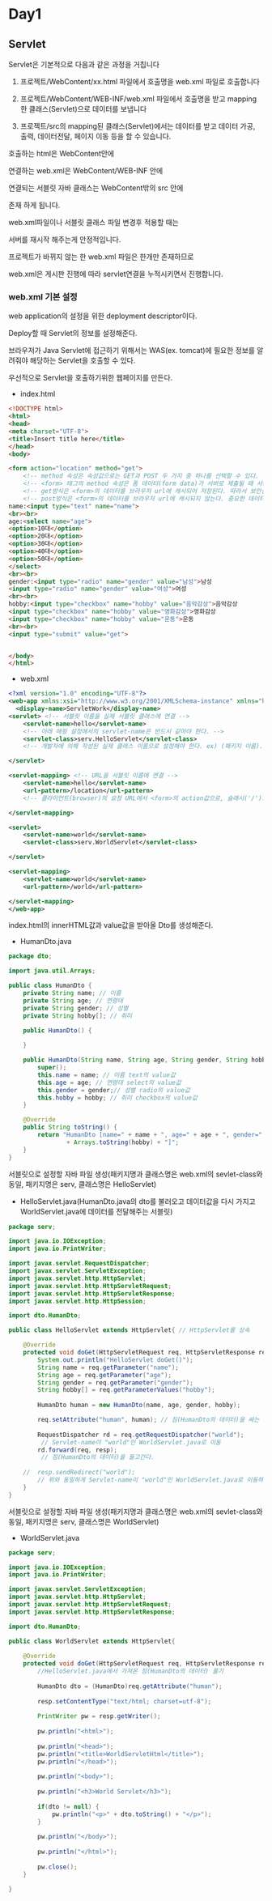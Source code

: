 # Day1

## Servlet

Servlet은 기본적으로 다음과 같은 과정을 거칩니다

1. 프로젝트/WebContent/xx.html 파일에서 호출명을 web.xml 파일로 호출합니다

2. 프로젝트/WebContent/WEB-INF/web.xml 파일에서 호출명을 받고 mapping 한 클래스(Servlet)으로 데이터를 보냅니다

3. 프로젝트/src의 mapping된 클래스(Servlet)에서는 데이터를 받고 데이터 가공, 출력, 데이터전달, 페이지 이동 등을 할 수 있습니다.



호출하는 html은 WebContent안에

연결하는 web.xml은 WebContent/WEB-INF 안에

연결되는 서블릿 자바 클래스는 WebContent밖의 src 안에

존재 하게 됩니다.



web.xml파일이나 서블릿 클래스 파일 변경후 적용할 때는

서버를 재시작 해주는게 안정적입니다.



프로젝트가 바뀌지 않는 한 web.xml 파일은 한개만 존재하므로

web.xml은 게시판 진행에 따라 servlet연결을 누적시키면서 진행합니다.



### web.xml 기본 설정

web application의 설정을 위한 deployment descriptor이다.

Deploy할 때 Servlet의 정보를 설정해준다.

브라우저가 Java Servlet에 접근하기 위해서는 WAS(ex. tomcat)에 필요한 정보를 알려줘야 해당하는 Servlet을 호출할 수 있다.

우선적으로 Servlet을 호출하기위한 웹페이지를 만든다.

* index.html

```html
<!DOCTYPE html>
<html>
<head>
<meta charset="UTF-8">
<title>Insert title here</title>
</head>
<body>

<form action="location" method="get"> 
    <!-- method 속성은 속성값으로는 GET과 POST 두 가지 중 하나를 선택할 수 있다. -->
    <!-- <form> 태그의 method 속성은 폼 데이터(form data)가 서버로 제출될 때 사용되는 HTTP 메소드를 명시 -->
    <!-- get방식은 <form>의 데이터를 브라우저 url에 캐시되어 저장된다. 따라서 보안상 취약점이 존재 -->
    <!-- post방식은 <form>의 데이터를 브라우저 url에 캐시되지 않는다. 중요한 데이터가 있을때는 post방식 사용 -->
name:<input type="text" name="name">
<br><br>
age:<select name="age">
<option>10대</option>
<option>20대</option>
<option>30대</option>
<option>40대</option>
<option>50대</option>
</select>
<br><br>
gender:<input type="radio" name="gender" value="남성">남성
<input type="radio" name="gender" value="여성">여성
<br><br>
hobby:<input type="checkbox" name="hobby" value="음악감상">음악감상
<input type="checkbox" name="hobby" value="영화감상">영화감상
<input type="checkbox" name="hobby" value="운동">운동
<br><br>
<input type="submit" value="get">


</body>
</html>
```

* web.xml

```xml
<?xml version="1.0" encoding="UTF-8"?>
<web-app xmlns:xsi="http://www.w3.org/2001/XMLSchema-instance" xmlns="http://xmlns.jcp.org/xml/ns/javaee" xsi:schemaLocation="http://xmlns.jcp.org/xml/ns/javaee http://xmlns.jcp.org/xml/ns/javaee/web-app_4_0.xsd" version="4.0">
  <display-name>ServletWork</display-name>
<servlet> <!-- 서블릿 이름을 실제 서블릿 클래스에 연결 -->
    <servlet-name>hello</servlet-name>
    <!-- 아래 매핑 설정에서의 servlet-name은 반드시 같아야 한다. -->
    <servlet-class>serv.HelloServlet</servlet-class>
    <!-- 개발자에 의해 작성된 실제 클래스 이름으로 설정해야 한다. ex) (패키지 이름).(서블릿 클래스 이름) -->

</servlet>

<servlet-mapping> <!-- URL을 서블릿 이름에 연결 -->
    <servlet-name>hello</servlet-name>
    <url-pattern>/location</url-pattern>
    <!-- 클라이언트(browser)의 요청 URL에서 <form>의 action값으로, 슬래시('/')로 시작해야 한다. -->

</servlet-mapping>  

<servlet>
    <servlet-name>world</servlet-name>
    <servlet-class>serv.WorldServlet</servlet-class>

</servlet>

<servlet-mapping>
    <servlet-name>world</servlet-name>
    <url-pattern>/world</url-pattern>

</servlet-mapping>
</web-app>
```



index.html의  innerHTML값과 value값을 받아올 Dto를 생성해준다.

* HumanDto.java

```java
package dto;

import java.util.Arrays;

public class HumanDto {
	private String name; // 이름
	private String age; // 연령대
	private String gender; // 성별
	private String hobby[]; // 취미 

	public HumanDto() {
		
	}

	public HumanDto(String name, String age, String gender, String hobby[]) {
		super();
		this.name = name; // 이름 text의 value값
		this.age = age; // 연령대 select의 value값
		this.gender = gender;// 성별 radio의 value값
		this.hobby = hobby; // 취미 checkbox의 value값
	}

	@Override
	public String toString() {
		return "HumanDto [name=" + name + ", age=" + age + ", gender=" + gender + ", hobby="
				+ Arrays.toString(hobby) + "]";
	}
}
```



서블릿으로 설정할 자바 파일 생성(패키지명과 클래스명은 web.xml의 sevlet-class와 동일, 패키지명은 serv, 클래스명은 HelloServlet)

* HelloServlet.java(HumanDto.java의 dto를 불러오고 데이터값을 다시 가지고  WorldServlet.java에 데이터를 전달해주는  서블릿)

```java
package serv;

import java.io.IOException;
import java.io.PrintWriter;

import javax.servlet.RequestDispatcher;
import javax.servlet.ServletException;
import javax.servlet.http.HttpServlet;
import javax.servlet.http.HttpServletRequest;
import javax.servlet.http.HttpServletResponse;
import javax.servlet.http.HttpSession;

import dto.HumanDto;

public class HelloServlet extends HttpServlet{ // HttpServlet를 상속

	@Override
	protected void doGet(HttpServletRequest req, HttpServletResponse resp) throws ServletException, IOException {
        System.out.println("HelloServlet doGet()");
        String name = req.getParameter("name");
        String age = req.getParameter("age");
        String gender = req.getParameter("gender");
        String hobby[] = req.getParameterValues("hobby");
        
        HumanDto human = new HumanDto(name, age, gender, hobby);

		req.setAttribute("human", human); // 짐(HumanDto의 데이터)을 싸는 과정
		
		RequestDispatcher rd = req.getRequestDispatcher("world"); 
         // Servlet-name이 "world"인 WorldServlet.java로 이동
		rd.forward(req, resp);
         // 짐(HumanDto의 데이터)을 들고간다.
		
	//	resp.sendRedirect("world"); 
        // 위와 동일하게 Servlet-name이 "world"인 WorldServlet.java로 이동하지만 짐(HumanDto의 데이터)은 두고간다.
	}
}
```



서블릿으로 설정할 자바 파일 생성(패키지명과 클래스명은 web.xml의 sevlet-class와 동일, 패키지명은 serv, 클래스명은 WorldServlet)

* WorldServlet.java

```java
package serv;

import java.io.IOException;
import java.io.PrintWriter;

import javax.servlet.ServletException;
import javax.servlet.http.HttpServlet;
import javax.servlet.http.HttpServletRequest;
import javax.servlet.http.HttpServletResponse;

import dto.HumanDto;

public class WorldServlet extends HttpServlet{
	
	@Override
	protected void doGet(HttpServletRequest req, HttpServletResponse resp) throws ServletException, IOException {
        //HelloServlet.java에서 가져온 짐(HumanDto의 데이터) 풀기
		
		HumanDto dto = (HumanDto)req.getAttribute("human");
		
		resp.setContentType("text/html; charset=utf-8");
		
		PrintWriter pw = resp.getWriter();
		
		pw.println("<html>");
		
		pw.println("<head>");
		pw.println("<title>WorldServletHtml</title>");
	    pw.println("</head>");
		
	    pw.println("<body>");		
	    
	    pw.println("<h3>World Servlet</h3>");	
	    
	    if(dto != null) {
	    	pw.println("<p>" + dto.toString() + "</p>");
	    }
	    
	    pw.println("</body>");		
		
		pw.println("</html>");
		
		pw.close();
	}

}
```

